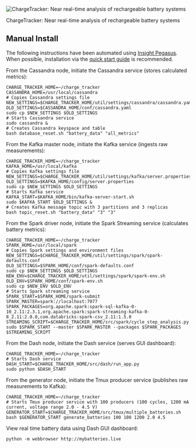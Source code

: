 ![ChargeTracker: Near real-time analysis of rechargeable battery systems](https://s3.amazonaws.com/arthur-dysart-github-media/chargetracker/full_logo.png)

ChargeTracker: Near real-time analysis of rechargeable battery systems

## Manual Install

The following instructions have been automated using [Insight Pegasus](https://github.com/InsightDataScience/pegasus). When possible, installation via the [quick start guide](../README.md#quick-start) is recommended.


From the Cassandra node, initiate the Cassandra service (stores calculated metrics):
```
CHARGE_TRACKER_HOME=~/charge_tracker
CASSANDRA_HOME=/usr/local/cassandra
# Copies Cassandra settings file
NEW_SETTINGS=$CHARGE_TRACKER_HOME/util/settings/cassandra/cassandra.yaml
OLD_SETTINGS=$CASSANDRA_HOME/conf/cassandra.yaml
sudo cp $NEW_SETTINGS $OLD_SETTINGS
# Starts Cassandra service
sudo cassandra &
# Creates Cassandra keyspace and table
bash database_reset.sh "battery_data" "all_metrics"
```

From the Kafka master node, initiate the Kafka service (ingests raw measurements):
```
CHARGE_TRACKER_HOME=~/charge_tracker
KAFKA_HOME=/usr/local/kafka
# Copies Kafka settings file
NEW_SETTINGS=$CHARGE_TRACKER_HOME/util/settings/kafka/server.properties
OLD_SETTINGS=$KAFKA_HOME/config/server.properties
sudo cp $NEW_SETTINGS $OLD_SETTINGS
# Starts Kafka service
KAFKA_START=$KAFKA_HOME/bin/kafka-server-start.sh
sudo $KAFKA_START $OLD_SETTINGS &
# Creates Kafka message topic with 3 partitions and 3 replicas
bash topic_reset.sh "battery_data" "3" "3"
```

From the Spark driver node, initiate the Spark Streaming service (calculates battery metrics):
```
CHARGE_TRACKER_HOME=~/charge_tracker
SPARK_HOME=/usr/local/spark
# Copies Spark settings and environment files
NEW_SETTINGS=$CHARGE_TRACKER_HOME/util/settings/spark/spark-defaults.conf
OLD_SETTINGS=$SPARK_HOME/conf/spark-defaults.conf
sudo cp $NEW_SETTINGS $OLD_SETTINGS
NEW_ENV=$CHARGE_TRACKER_HOME/util/settings/spark/spark-env.sh
OLD_ENV=$SPARK_HOME/conf/spark-env.sh
sudo cp $NEW_ENV $OLD_ENV
# Starts Spark streaming service
SPARK_START=$SPARK_HOME/spark-submit
SPARK_MASTER=spark://localhost:7077
SPARK_PACKAGES=org.apache.spark:spark-sql-kafka-0-10_2.11:2.3.1,org.apache.spark:spark-streaming-kafka-0-8_2.11:2.0.0,com.databricks:spark-csv_2.11:1.5.0
STREAMING_SCRIPT=$CHARGE_TRACKER_HOME/src/spark/cycle_step_analysis.py
sudo $SPARK_START --master $SPARK_MASTER --packages $SPARK_PACKAGES $STREAMING_SCRIPT
```

From the Dash node, initiate the Dash service (serves GUI dashboard):
```
CHARGE_TRACKER_HOME=~/charge_tracker
# Starts Dash service
DASH_START=$CHARGE_TRACKER_HOME/src/dash/run_app.py
sudo python $DASH_START
```

From the generator node, initiate the Tmux producer service (publishes raw measurements to Kafka):
```
CHARGE_TRACKER_HOME=~/charge_tracker
# Starts Tmux producer service with 100 producers (100 cycles, 1200 mA current, voltage range 2.0 - 4.5 V)
GENERATOR_START=$CHARGE_TRACKER_HOME/src/tmux/multiple_batteries.sh
bash $GENERATOR_START generate_batteries 100 100 1200 2.0 4.5
```

View real time battery data using Dash GUI dashboard:
```
python -m webbrowser http://mybatteries.live
```